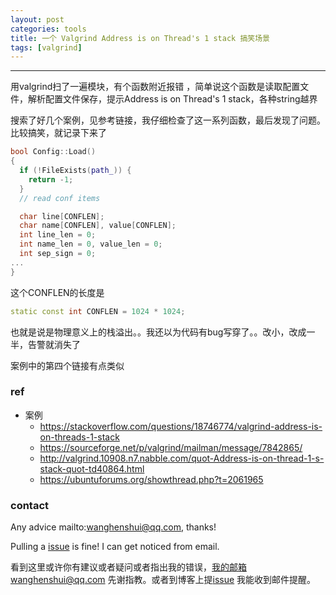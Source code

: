 ```yaml
---
layout: post
categories: tools
title: 一个 Valgrind Address is on Thread's 1 stack 搞笑场景
tags: [valgrind]
---
```


  

---

用valgrind扫了一遍模块，有个函数附近报错 ，简单说这个函数是读取配置文件，解析配置文件保存，提示Address is on Thread's 1 stack，各种string越界

搜索了好几个案例，见参考链接，我仔细检查了这一系列函数，最后发现了问题。比较搞笑，就记录下来了

```c++
bool Config::Load()
{ 
  if (!FileExists(path_)) {
    return -1;
  }
  // read conf items

  char line[CONFLEN];
  char name[CONFLEN], value[CONFLEN];
  int line_len = 0;
  int name_len = 0, value_len = 0;
  int sep_sign = 0;
...
}
```

 这个CONFLEN的长度是

```c++
static const int CONFLEN = 1024 * 1024;
```

也就是说是物理意义上的栈溢出。。我还以为代码有bug写穿了。。改小，改成一半，告警就消失了

案例中的第四个链接有点类似

### ref

- 案例
  - https://stackoverflow.com/questions/18746774/valgrind-address-is-on-threads-1-stack
  - <https://sourceforge.net/p/valgrind/mailman/message/7842865/>
  - <http://valgrind.10908.n7.nabble.com/quot-Address-is-on-thread-1-s-stack-quot-td40864.html>
  - <https://ubuntuforums.org/showthread.php?t=2061965>


### contact

Any advice mailto:wanghenshui@qq.com, thanks! 

Pulling a [issue](https://github.com/wanghenshui/wanghenshui.github.io/issues/new) is fine! I can get noticed from email.

看到这里或许你有建议或者疑问或者指出我的错误，我的邮箱wanghenshui@qq.com 先谢指教。或者到博客上提[issue](https://github.com/wanghenshui/wanghenshui.github.io/issues/new) 我能收到邮件提醒。